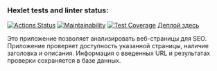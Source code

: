 ### Hexlet tests and linter status:
[![Actions Status](https://github.com/TheAtrAtr/java-project-72/workflows/hexlet-check/badge.svg)](https://github.com/TheAtrAtr/java-project-72/actions)
[![Maintainability](https://api.codeclimate.com/v1/badges/cafe047ac7c15d255574/maintainability)](https://codeclimate.com/github/TheAtrAtr/java-project-72/maintainability)
[![Test Coverage](https://api.codeclimate.com/v1/badges/cafe047ac7c15d255574/test_coverage)](https://codeclimate.com/github/TheAtrAtr/java-project-72/test_coverage)
[Деплой здесь](https://project4-d8o7.onrender.com/)


Это приложение позволяет анализировать веб-страницы для SEO. Приложение проверяет доступность указанной страницы, наличие заголовка и описания. Информация о введенных URL и результатах проверки сохраняется в базе данных.